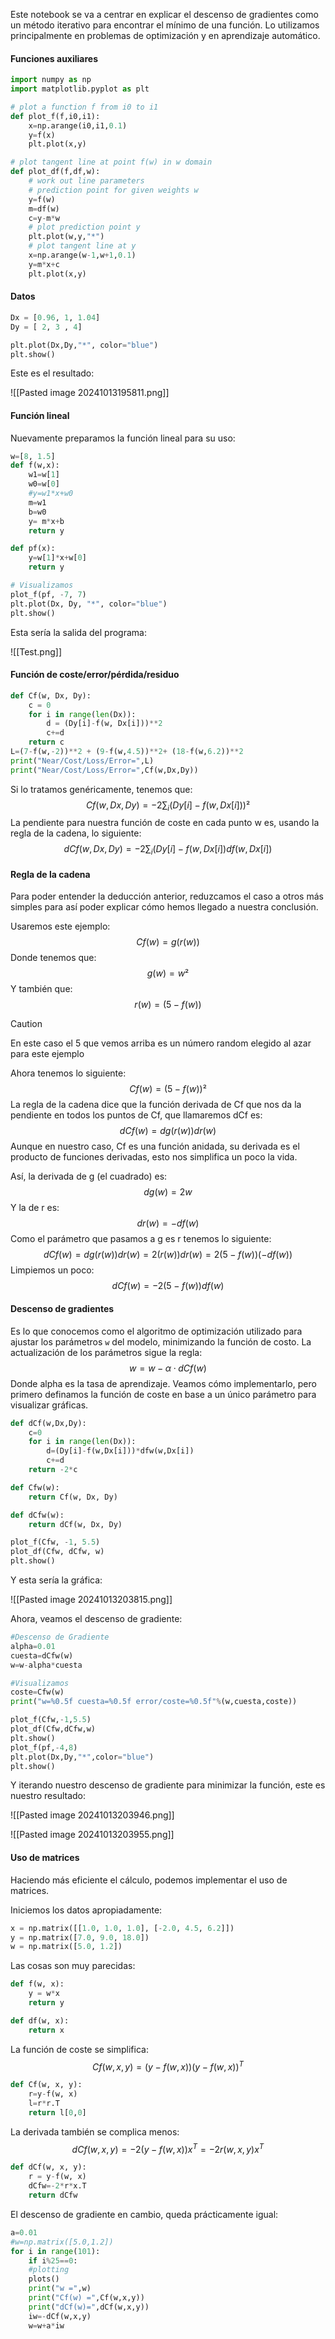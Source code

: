 Este notebook se va a centrar en explicar el descenso de gradientes como un método iterativo para encontrar el mínimo de una función. Lo utilizamos principalmente en problemas de optimización y en aprendizaje automático.

#### Funciones auxiliares

``` python
import numpy as np
import matplotlib.pyplot as plt

# plot a function f from i0 to i1
def plot_f(f,i0,i1):
	x=np.arange(i0,i1,0.1)
	y=f(x)
	plt.plot(x,y)

# plot tangent line at point f(w) in w domain
def plot_df(f,df,w):
	# work out line parameters
	# prediction point for given weights w
	y=f(w)
	m=df(w)
	c=y-m*w
	# plot prediction point y
	plt.plot(w,y,"*")
	# plot tangent line at y
	x=np.arange(w-1,w+1,0.1)
	y=m*x+c
	plt.plot(x,y)
```

#### Datos

``` python
Dx = [0.96, 1, 1.04]
Dy = [ 2, 3 , 4]

plt.plot(Dx,Dy,"*", color="blue")
plt.show()
```

Este es el resultado:

![[Pasted image 20241013195811.png]]

#### Función lineal

Nuevamente preparamos la función lineal para su uso:

``` python
w=[8, 1.5]
def f(w,x):
	w1=w[1]
	w0=w[0]
	#y=w1*x+w0
	m=w1
	b=w0
	y= m*x+b
	return y

def pf(x):
	y=w[1]*x+w[0]
	return y

# Visualizamos
plot_f(pf, -7, 7)
plt.plot(Dx, Dy, "*", color="blue")
plt.show()
```

Esta sería la salida del programa:

![[Test.png]]
#### Función de coste/error/pérdida/residuo

``` python
def Cf(w, Dx, Dy):
	c = 0 
	for i in range(len(Dx)):
		d = (Dy[i]-f(w, Dx[i]))**2
		c+=d
	return c
L=(7-f(w,-2))**2 + (9-f(w,4.5))**2+ (18-f(w,6.2))**2
print("Near/Cost/Loss/Error=",L)
print("Near/Cost/Loss/Error=",Cf(w,Dx,Dy))
```

Si lo tratamos genéricamente, tenemos que:
$$Cf(w, Dx, Dy)=-2\sum_i(Dy[i]-f(w, Dx[i]))²$$
La pendiente para nuestra función de coste en cada punto w es, usando la regla de la cadena, lo siguiente:
$$dCf(w, Dx, Dy)=-2\sum_i(Dy[i]-f(w,Dx[i])df(w,Dx[i])$$
#### Regla de la cadena

Para poder entender la deducción anterior, reduzcamos el caso a otros más simples para así poder explicar cómo hemos llegado a nuestra conclusión.

Usaremos este ejemplo:
$$Cf(w)=g(r(w))$$
Donde tenemos que:
$$g(w)=w²$$
Y también que:
$$r(w)=(5-f(w))$$
>[!CAUTION] 
>En este caso el 5 que vemos arriba es un número random elegido al azar para este ejemplo

Ahora tenemos lo siguiente:
$$Cf(w)=(5-f(w))²$$
La regla de la cadena dice que la función derivada de Cf que nos da la pendiente en todos los puntos de Cf, que llamaremos dCf es:
$$dCf(w)=dg(r(w))dr(w)$$
Aunque en nuestro caso, Cf es una función anidada, su derivada es el producto de funciones derivadas, esto nos simplifica un poco la vida.

Así, la derivada de g (el cuadrado) es:
$$dg(w)=2w$$
Y la de r es:
$$dr(w)=-df(w)$$
Como el parámetro que pasamos a g es r tenemos lo siguiente:
$$dCf(w)=dg(r(w))dr(w)=2(r(w))dr(w)=2(5-f(w))(-df(w))$$
Limpiemos un poco:
$$dCf(w)=-2(5-f(w))df(w)$$
#### Descenso de gradientes

Es lo que conocemos como el algoritmo de optimización utilizado para ajustar los parámetros `w` del modelo, minimizando la función de costo. La actualización de los parámetros sigue la regla:
$$w=w-\alpha·dCf(w)$$
Donde alpha es la tasa de aprendizaje. Veamos cómo implementarlo, pero primero definamos la función de coste en base a un único parámetro para visualizar gráficas.

``` python
def dCf(w,Dx,Dy):
	c=0
	for i in range(len(Dx)):
		d=(Dy[i]-f(w,Dx[i]))*dfw(w,Dx[i])
		c+=d
	return -2*c

def Cfw(w):
	return Cf(w, Dx, Dy)

def dCfw(w):
	return dCf(w, Dx, Dy)

plot_f(Cfw, -1, 5.5)
plot_df(Cfw, dCfw, w)
plt.show()
```

Y esta sería la gráfica:

![[Pasted image 20241013203815.png]]

Ahora, veamos el descenso de gradiente:

``` python
#Descenso de Gradiente
alpha=0.01
cuesta=dCfw(w)
w=w-alpha*cuesta

#Visualizamos
coste=Cfw(w)
print("w=%0.5f cuesta=%0.5f error/coste=%0.5f"%(w,cuesta,coste))

plot_f(Cfw,-1,5.5)
plot_df(Cfw,dCfw,w)
plt.show()
plot_f(pf,-4,8)
plt.plot(Dx,Dy,"*",color="blue")
plt.show()
```

Y iterando nuestro descenso de gradiente para minimizar la función, este es nuestro resultado:

![[Pasted image 20241013203946.png]]

![[Pasted image 20241013203955.png]]

#### Uso de matrices

Haciendo más eficiente el cálculo, podemos implementar el uso de matrices.

Iniciemos los datos apropiadamente:

``` python
x = np.matrix([[1.0, 1.0, 1.0], [-2.0, 4.5, 6.2]])
y = np.matrix([7.0, 9.0, 18.0])
w = np.matrix([5.0, 1.2])
```

Las cosas son muy parecidas:

``` python
def f(w, x):
	y = w*x
	return y

def df(w, x):
	return x
```

La función de coste se simplifica:
$$Cf(w, x, y)=(y-f(w,x))(y-f(w,x))^T$$
``` python
def Cf(w, x, y):
	r=y-f(w, x)
	l=r*r.T
	return l[0,0]
```

La derivada también se complica menos:
$$dCf(w, x, y)=-2(y-f(w, x))x^T=-2r(w, x, y)x^T$$
``` python
def dCf(w, x, y):
	r = y-f(w, x)
	dCfw=-2*r*x.T
	return dCfw
```

El descenso de gradiente en cambio, queda prácticamente igual:

``` python
a=0.01
#w=np.matrix([5.0,1.2])
for i in range(101):
	if i%25==0:
	#plotting
	plots()
	print("w =",w)
	print("Cf(w) =",Cf(w,x,y))
	print("dCf(w)=",dCf(w,x,y))
	iw=-dCf(w,x,y)
	w=w+a*iw
```

